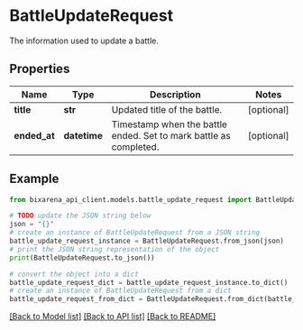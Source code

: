 # BattleUpdateRequest

The information used to update a battle.

## Properties

| Name         | Type         | Description                                                       | Notes      |
| ------------ | ------------ | ----------------------------------------------------------------- | ---------- |
| **title**    | **str**      | Updated title of the battle.                                      | [optional] |
| **ended_at** | **datetime** | Timestamp when the battle ended. Set to mark battle as completed. | [optional] |

## Example

```python
from bixarena_api_client.models.battle_update_request import BattleUpdateRequest

# TODO update the JSON string below
json = "{}"
# create an instance of BattleUpdateRequest from a JSON string
battle_update_request_instance = BattleUpdateRequest.from_json(json)
# print the JSON string representation of the object
print(BattleUpdateRequest.to_json())

# convert the object into a dict
battle_update_request_dict = battle_update_request_instance.to_dict()
# create an instance of BattleUpdateRequest from a dict
battle_update_request_from_dict = BattleUpdateRequest.from_dict(battle_update_request_dict)
```

[[Back to Model list]](../README.md#documentation-for-models) [[Back to API list]](../README.md#documentation-for-api-endpoints) [[Back to README]](../README.md)

